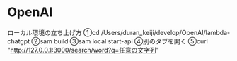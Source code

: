 # OpenAI

ローカル環境の立ち上げ方
①cd /Users/duran_keiji/develop/OpenAI/lambda-chatgpt
②sam build
③sam local start-api
④別のタブを開く
⑤curl "http://127.0.0.1:3000/search/word?q=任意の文字列"
